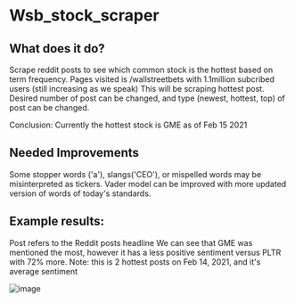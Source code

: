 # Wsb_stock_scraper

## What does it do?
Scrape reddit posts to see which common stock is the hottest based on term frequency. Pages visited is /wallstreetbets with 1.1million subcribed users (still increasing as we speak) This will be scraping hottest post. Desired number of post can be changed, and type (newest, hottest, top) of post can be changed.

Conclusion: Currently the hottest stock is GME as of Feb 15 2021

## Needed Improvements 
Some stopper words ('a'), slangs('CEO'), or mispelled words may be misinterpreted as tickers. Vader model can be improved with more updated version of words of today's standards.

## Example results:
Post refers to the Reddit posts headline
We can see that GME was mentioned the most, however it has a less positive sentiment versus PLTR with 72% more.
Note: this is 2 hottest posts on Feb 14, 2021, and it's average sentiment

![image](https://user-images.githubusercontent.com/25267825/113228887-dea98000-9263-11eb-85d1-f01e465c577f.png)


